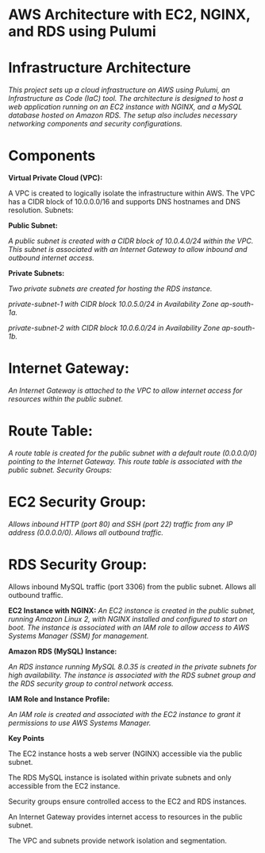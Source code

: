 <h1>
   AWS Architecture with EC2, NGINX, and RDS using Pulumi
</h1>

# Infrastructure Architecture
*This project sets up a cloud infrastructure on AWS using Pulumi, an Infrastructure as Code (IaC) tool. The architecture is designed to host a web application running on an EC2 instance with NGINX, and a MySQL database hosted on Amazon RDS. The setup also includes necessary networking components and security configurations.*

# Components
**Virtual Private Cloud (VPC):**

A VPC is created to logically isolate the infrastructure within AWS. The VPC has a CIDR block of 10.0.0.0/16 and supports DNS hostnames and DNS resolution.
Subnets:

**Public Subnet:**

*A public subnet is created with a CIDR block of 10.0.4.0/24 within the VPC. This subnet is associated with an Internet Gateway to allow inbound and outbound internet access.*

**Private Subnets:**

*Two private subnets are created for hosting the RDS instance.*

*private-subnet-1 with CIDR block 10.0.5.0/24 in Availability Zone ap-south-1a.*

*private-subnet-2 with CIDR block 10.0.6.0/24 in Availability Zone ap-south-1b.*

# Internet Gateway:
*An Internet Gateway is attached to the VPC to allow internet access for resources within the public subnet.*

# Route Table:
*A route table is created for the public subnet with a default route (0.0.0.0/0) pointing to the Internet Gateway. This route table is associated with the public subnet.
Security Groups:*

# EC2 Security Group:
*Allows inbound HTTP (port 80) and SSH (port 22) traffic from any IP address (0.0.0.0/0).
Allows all outbound traffic.*

# RDS Security Group:
Allows inbound MySQL traffic (port 3306) from the public subnet.
Allows all outbound traffic.

**EC2 Instance with NGINX:**
*An EC2 instance is created in the public subnet, running Amazon Linux 2, with NGINX installed and configured to start on boot.
The instance is associated with an IAM role to allow access to AWS Systems Manager (SSM) for management.*

**Amazon RDS (MySQL) Instance:**

*An RDS instance running MySQL 8.0.35 is created in the private subnets for high availability.
The instance is associated with the RDS subnet group and the RDS security group to control network access.*

**IAM Role and Instance Profile:**

*An IAM role is created and associated with the EC2 instance to grant it permissions to use AWS Systems Manager.*
 
**Key Points**

The EC2 instance hosts a web server (NGINX) accessible via the public subnet.

The RDS MySQL instance is isolated within private subnets and only accessible from the EC2 instance.

Security groups ensure controlled access to the EC2 and RDS instances.

An Internet Gateway provides internet access to resources in the public subnet.

The VPC and subnets provide network isolation and segmentation.
